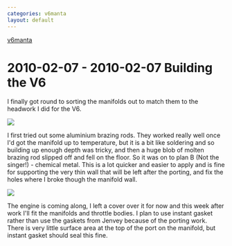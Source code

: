 ```yaml
---
categories: v6manta
layout: default
---
```


[v6manta](/v6manta)

# 2010-02-07 - 2010-02-07 Building the V6
I finally got round to sorting the manifolds out to match them to the headwork I did for the V6.

 ![](/img/v6manta/manta0215.jpg) 

I first tried out some aluminium brazing rods. They worked really well once I'd got the manifold up to temperature, but it is a bit like soldering and so building up enough depth was tricky, and then a huge blob of molten brazing rod slipped off and fell on the floor. So it was on to plan B (Not the singer!) - chemical metal. This is a lot quicker and easier to apply and is fine for supporting the very thin wall that will be left after the porting, and fix the holes where I broke though the manifold wall.

 ![](/img/v6manta/manta0216.jpg)  

The engine is coming along, I left a cover over it for now and this week after work I'll fit the manifolds and throttle bodies. I plan to use instant gasket rather than use the gaskets from Jenvey because of the porting work. There is very little surface area at the top of the port on the manifold, but instant gasket should seal this fine.